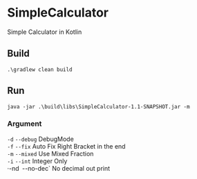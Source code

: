 # SimpleCalculator
Simple Calculator in Kotlin
## Build
````
.\gradlew clean build
````

## Run
````
java -jar .\build\libs\SimpleCalculator-1.1-SNAPSHOT.jar -m
````
### Argument
`-d` `--debug` DebugMode  
`-f` `--fix` Auto Fix Right Bracket in the end  
`-m` `--mixed` Use Mixed Fraction  
`-i` `--int` Integer Only  
·-nd` `--no-dec` No decimal out print  